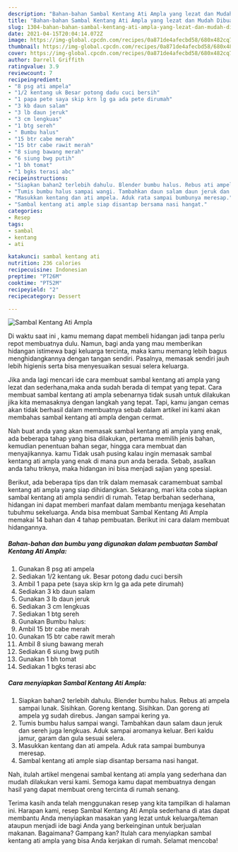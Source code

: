 ```yaml
---
description: "Bahan-bahan Sambal Kentang Ati Ampla yang lezat dan Mudah Dibuat"
title: "Bahan-bahan Sambal Kentang Ati Ampla yang lezat dan Mudah Dibuat"
slug: 1304-bahan-bahan-sambal-kentang-ati-ampla-yang-lezat-dan-mudah-dibuat
date: 2021-04-15T20:04:14.072Z
image: https://img-global.cpcdn.com/recipes/0a871de4afecbd58/680x482cq70/sambal-kentang-ati-ampla-foto-resep-utama.jpg
thumbnail: https://img-global.cpcdn.com/recipes/0a871de4afecbd58/680x482cq70/sambal-kentang-ati-ampla-foto-resep-utama.jpg
cover: https://img-global.cpcdn.com/recipes/0a871de4afecbd58/680x482cq70/sambal-kentang-ati-ampla-foto-resep-utama.jpg
author: Darrell Griffith
ratingvalue: 3.9
reviewcount: 7
recipeingredient:
- "8 psg ati ampela"
- "1/2 kentang uk Besar potong dadu cuci bersih"
- "1 papa pete saya skip krn lg ga ada pete dirumah"
- "3 kb daun salam"
- "3 lb daun jeruk"
- "3 cm lengkuas"
- "1 btg sereh"
- " Bumbu halus"
- "15 btr cabe merah"
- "15 btr cabe rawit merah"
- "8 siung bawang merah"
- "6 siung bwg putih"
- "1 bh tomat"
- "1 bgks terasi abc"
recipeinstructions:
- "Siapkan bahan2 terlebih dahulu. Blender bumbu halus. Rebus ati ampela sampai lunak. Sisihkan. Goreng kentang. Sisihkan. Dan goreng ati ampela yg sudah direbus. Jangan sampai kering ya."
- "Tumis bumbu halus sampai wangi. Tambahkan daun salam daun jeruk dan sereh juga lengkuas. Aduk sampai aromanya keluar. Beri kaldu jamur, garam dan gula sesuai selera."
- "Masukkan kentang dan ati ampela. Aduk rata sampai bumbunya meresap."
- "Sambal kentang ati ample siap disantap bersama nasi hangat."
categories:
- Resep
tags:
- sambal
- kentang
- ati

katakunci: sambal kentang ati 
nutrition: 236 calories
recipecuisine: Indonesian
preptime: "PT26M"
cooktime: "PT52M"
recipeyield: "2"
recipecategory: Dessert

---
```



![Sambal Kentang Ati Ampla](https://img-global.cpcdn.com/recipes/0a871de4afecbd58/680x482cq70/sambal-kentang-ati-ampla-foto-resep-utama.jpg)

Di waktu  saat ini , kamu memang dapat membeli hidangan jadi tanpa perlu repot membuatnya dulu. Namun, bagi anda yang mau memberikan hidangan istimewa bagi keluarga tercinta, maka kamu memang lebih bagus menghidangkannya dengan tangan sendiri. Pasalnya, memasak sendiri jauh lebih higienis serta bisa menyesuaikan sesuai selera keluarga.

Jika anda lagi mencari ide cara membuat sambal kentang ati ampla yang lezat dan sederhana,maka anda sudah berada di tempat yang tepat. Cara membuat sambal kentang ati ampla  sebenarnya tidak susah untuk dilakukan jika kita memasaknya dengan langkah yang tepat. Tapi, kamu jangan cemas akan tidak berhasil dalam membuatnya 
sebab dalam artikel ini kami akan membahas sambal kentang ati ampla dengan cermat.  



Nah buat anda yang akan memasak sambal kentang ati ampla yang enak, ada beberapa tahap yang bisa dilakukan, pertama memilih jenis bahan, kemudian penentuan bahan segar, hingga cara membuat dan menyajikannya. kamu Tidak usah pusing kalau ingin memasak sambal kentang ati ampla yang enak di mana pun anda berada. Sebab, asalkan anda  tahu triknya, maka hidangan ini bisa menjadi sajian yang spesial.

Berikut, ada beberapa tips dan trik dalam memasak caramembuat sambal kentang ati ampla yang siap dihidangkan. Sekarang, mari kita coba siapkan sambal kentang ati ampla sendiri di rumah. Tetap berbahan sederhana, hidangan ini dapat memberi manfaat dalam membantu menjaga kesehatan tubuhmu sekeluarga. Anda bisa membuat Sambal Kentang Ati Ampla memakai 14 bahan dan 4 tahap pembuatan. Berikut ini cara dalam membuat hidangannya.

<!--inarticleads1-->

##### Bahan-bahan dan bumbu yang digunakan dalam pembuatan Sambal Kentang Ati Ampla:

1. Gunakan 8 psg ati ampela
1. Sediakan 1/2 kentang uk. Besar potong dadu cuci bersih
1. Ambil 1 papa pete (saya skip krn lg ga ada pete dirumah)
1. Sediakan 3 kb daun salam
1. Gunakan 3 lb daun jeruk
1. Sediakan 3 cm lengkuas
1. Sediakan 1 btg sereh
1. Gunakan  Bumbu halus:
1. Ambil 15 btr cabe merah
1. Gunakan 15 btr cabe rawit merah
1. Ambil 8 siung bawang merah
1. Sediakan 6 siung bwg putih
1. Gunakan 1 bh tomat
1. Sediakan 1 bgks terasi abc




<!--inarticleads2-->

##### Cara menyiapkan Sambal Kentang Ati Ampla:

1. Siapkan bahan2 terlebih dahulu. Blender bumbu halus. Rebus ati ampela sampai lunak. Sisihkan. Goreng kentang. Sisihkan. Dan goreng ati ampela yg sudah direbus. Jangan sampai kering ya.
1. Tumis bumbu halus sampai wangi. Tambahkan daun salam daun jeruk dan sereh juga lengkuas. Aduk sampai aromanya keluar. Beri kaldu jamur, garam dan gula sesuai selera.
1. Masukkan kentang dan ati ampela. Aduk rata sampai bumbunya meresap.
1. Sambal kentang ati ample siap disantap bersama nasi hangat.




Nah, itulah artikel mengenai  sambal kentang ati ampla  yang sederhana dan mudah dilakukan versi kami. Semoga kamu dapat membuatnya dengan hasil yang dapat membuat oreng tercinta di rumah senang. 

Terima kasih anda telah menggunakan resep yang kita tampilkan di halaman ini. Harapan kami, resep  Sambal Kentang Ati Ampla sederhana di atas dapat membantu Anda menyiapkan masakan yang lezat untuk keluarga/teman ataupun menjadi ide bagi Anda yang berkeinginan untuk berjualan makanan. Bagaimana? Gampang kan? Itulah cara menyiapkan sambal kentang ati ampla yang bisa Anda kerjakan di rumah. Selamat mencoba!

